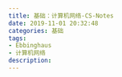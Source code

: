 ```yaml
---
title: 基础：计算机网络-CS-Notes
date: 2019-11-01 20:32:48
categories: 基础
tags: 
- Ebbinghaus
- 计算机网络
description:
---
```

